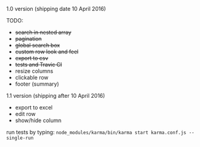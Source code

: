1.0 version (shipping date 10 April 2016)

TODO:

- ~~search in nested array~~
- ~~pagination~~
- ~~global search box~~
- ~~custom row look and feel~~
- ~~export to csv~~
- ~~tests and Travic CI~~
- resize columns
- clickable row
- footer (summary)

1.1 version (shipping after 10 April 2016)
- export to excel
- edit row
- show/hide column

run tests by typing:
`node_modules/karma/bin/karma start karma.conf.js --single-run`